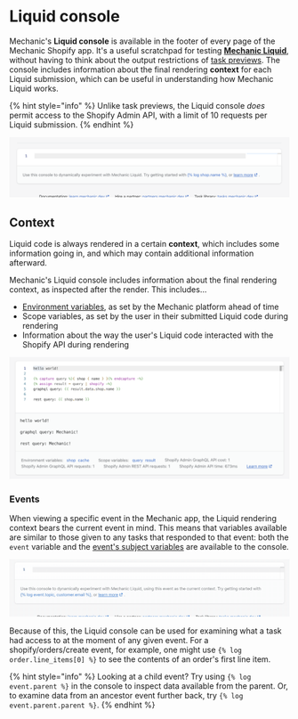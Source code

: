 # Liquid console

Mechanic's **Liquid console** is available in the footer of every page of the Mechanic Shopify app. It's a useful scratchpad for testing [**Mechanic Liquid**](./), without having to think about the output restrictions of [task previews](../../core/tasks/previews/). The console includes information about the final rendering **context** for each Liquid submission, which can be useful in understanding how Mechanic Liquid works.

{% hint style="info" %}
Unlike task previews, the Liquid console _does_ permit access to the Shopify Admin API, with a limit of 10 requests per Liquid submission.
{% endhint %}

![](<../../.gitbook/assets/Screen Shot 2022-05-17 at 3.52.18 PM.png>)

## Context

Liquid code is always rendered in a certain **context**, which includes some information going in, and which may contain additional information afterward.

Mechanic's Liquid console includes information about the final rendering context, as inspected after the render. This includes...

* [Environment variables](../../core/tasks/code/environment-variables.md), as set by the Mechanic platform ahead of time
* Scope variables, as set by the user in their submitted Liquid code during rendering
* Information about the way the user's Liquid code interacted with the Shopify API during rendering

![](<../../.gitbook/assets/Screen Shot 2022-05-18 at 5.38.16 PM.png>)

### Events

When viewing a specific event in the Mechanic app, the Liquid rendering context bears the current event in mind. This means that variables available are similar to those given to any tasks that responded to that event: both the `event` variable and the [event's subject variables](../../core/tasks/code/environment-variables.md#event-subject-variables) are available to the console.

![](<../../.gitbook/assets/2022-05-18 17.48.01.gif>)

Because of this, the Liquid console can be used for examining what a task had access to at the moment of any given event. For a shopify/orders/create event, for example, one might use `{% log order.line_items[0] %}` to see the contents of an order's first line item.

{% hint style="info" %}
Looking at a child event? Try using `{% log event.parent %}` in the console to inspect data available from the parent. Or, to examine data from an ancestor event further back, try `{% log event.parent.parent %}`.
{% endhint %}

